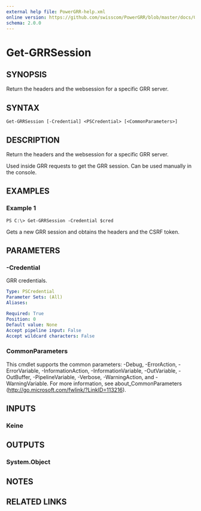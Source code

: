 ```yaml
---
external help file: PowerGRR-help.xml
online version: https://github.com/swisscom/PowerGRR/blob/master/docs/Get-GRRSession.md
schema: 2.0.0
---
```


# Get-GRRSession

## SYNOPSIS
Return the headers and the websession for a specific GRR server.

## SYNTAX

```
Get-GRRSession [-Credential] <PSCredential> [<CommonParameters>]
```

## DESCRIPTION
Return the headers and the websession for a specific GRR server.

Used inside GRR requests to get the GRR session. Can be used manually in the
console. 

## EXAMPLES

### Example 1
```
PS C:\> Get-GRRSession -Credential $cred
```

Gets a new GRR session and obtains the headers and the CSRF token.

## PARAMETERS

### -Credential
GRR credentials.

```yaml
Type: PSCredential
Parameter Sets: (All)
Aliases: 

Required: True
Position: 0
Default value: None
Accept pipeline input: False
Accept wildcard characters: False
```

### CommonParameters
This cmdlet supports the common parameters: -Debug, -ErrorAction, -ErrorVariable, -InformationAction, -InformationVariable, -OutVariable, -OutBuffer, -PipelineVariable, -Verbose, -WarningAction, and -WarningVariable. For more information, see about_CommonParameters (http://go.microsoft.com/fwlink/?LinkID=113216).

## INPUTS

### Keine

## OUTPUTS

### System.Object

## NOTES

## RELATED LINKS

